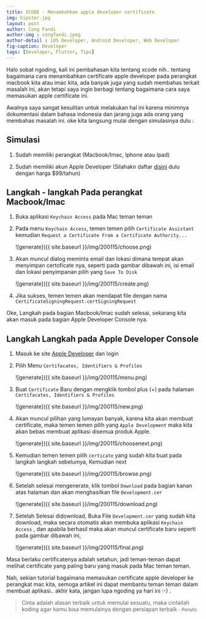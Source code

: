 ```yaml
---
title: XCODE - Menambahkan apple developer certificate
img: hipster.jpg
layout: post
author: Cong Fandi
author-img : congfandi.jpeg
author-detail : iOS Developer, Android Developer, Web Developer
fig-caption: Developer
tags: [Developer, Flutter, Tips]
---
```


Halo sobat ngoding, kali ini pembahasan kita tentang xcode nih.. tentang bagaimana cara menambahkan certificate apple developer pada perangkat macbook kita atau imac kita, ada banyak juga yang sudah membahas terkait masalah ini, akan tetapi saya ingin berbagi tentang bagaimana cara saya memasukan apple certificate ini. 
<!--more-->
Awalnya saya sangat kesulitan untuk melakukan hal ini karena minimnya dokumentasi dalam bahasa indonesia dan jarang juga ada orang yang membahas masalah ini. oke kita langsung mulai dengan simulasinya dulu : 


## Simulasi ##

1. Sudah memiliki perangkat (Macbook/Imac, Iphone atau Ipad)

2. Sudah memiliki akun Apple Developer (Silahakn daftar [disini](https://developer.apple.com/) dulu dengan harga $99/tahun)


## Langkah - langkah Pada perangkat Macbook/Imac ##

1. Buka aplikasi `Keychain Access` pada Mac teman teman
   
2. Pada menu `Keychain Access`, temen temen pilih `Certificate Assistant` kemudian `Request a Certificate From a Certificate Authority...`
   
   ![generate]({{ site.baseurl }}/img/200115/choose.png)

3. Akan muncul dialog meminta email dan lokasi dimana tempat akan menyimpan certoficate nya, seperti pada gambar dibawah ini, isi email dan lokasi penyimpanan pilih yang `Save To Disk`
   
    ![generate]({{ site.baseurl }}/img/200115/create.png)

4. Jika sukses, temen temen akan mendapat file dengan nama `CertificateSigningRequest.certSigningRequest`

Oke, Langkah pada bagian Macbook/Imac sudah selesai, sekarang kita akan masuk pada bagian Apple Developer Console nya.

## Langkah Langkah pada Apple Developer Console ##

1. Masuk ke site [Apple Developer](https://developer.apple.com/) dan login

2. Pilih Menu `Certifacates, Identifiers & Profiles` 
   
   ![generate]({{ site.baseurl }}/img/200115/menu.png)

3. Buat `Certificate` Baru dengan mengklik tombol plus (+) pada halaman `Certifacates, Identifiers & Profiles`  

    ![generate]({{ site.baseurl }}/img/200115/new.png)

4. Akan muncul pilihan yang lumayan banyak, karena kita akan membuat certificate, maka temen temen pilih yang `Apple Development` maka kita akan bebas membuat aplikasi disemua produk Apple.
   
   ![generate]({{ site.baseurl }}/img/200115/choosenext.png)

5. Kemudian temen temen pilih `certicate` yang sudah kita buat pada langkah langkah sebelumya, Kemudian next
   
   ![generate]({{ site.baseurl }}/img/200115/browse.png)

6. Setelah selesai mengenerate, klik tombol `Download` pada bagian kanan atas halaman dan akan menghasilkan file `Development.cer`

    ![generate]({{ site.baseurl }}/img/200115/download.png)

7. Setelah Selesai didownload, Buka File `Development.cer` yang sudah kita download, maka secara otomatis akan membuka aplikasi `Keychain Access` , dan apabila berhasil maka akan muncul certificate baru seperti pada gambar dibawah ini,

    ![generate]({{ site.baseurl }}/img/200115/final.png)

Masa berlaku certificatenya adalah setahun, jadi teman-teman dapat melihat certificate yang paling baru yang masuk pada Mac teman teman.

Nah, sekian tutorial bagaimana memasukan certificate apple developer ke perangkat mac kita, semoga artikel ini dapat membantu teman teman dalam membuat aplikasi.. akhir kata, jangan lupa ngoding ya hari ini :-) .


>Cinta adalah alasan terbaik untuk memulai sesuatu, maka cintailah koding agar kamu bisa memulainya dengan persiapan terbaik<small> - Penulis</small>


